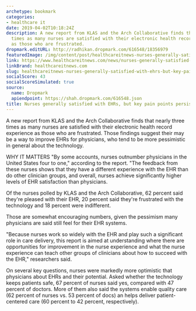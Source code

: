 ```yaml
---
archetype: bookmark
categories:
- healthcare it
date: 2019-04-02T10:18:24Z
description: A new report from KLAS and the Arch Collaborative finds that nearly three
  times as many nurses are satisfied with their electronic health record experience
  as those who are frustrated.
dropmark.editURL: http://radhikan.dropmark.com/616548/18356979
featuredImage: /img/content/post/healthcareitnews-nurses-generally-satisfied-with-ehrs-but-key-pain-points-persist.png
link: https://www.healthcareitnews.com/news/nurses-generally-satisfied-ehrs-key-pain-points-persist
linkBrand: healthcareitnews.com
slug: healthcareitnews-nurses-generally-satisfied-with-ehrs-but-key-pain-points-persist
socialScore: 43
socialScoreSimulated: true
source:
  name: Dropmark
  apiendpoint: https://shah.dropmark.com/616548.json
title: Nurses generally satisfied with EHRs, but key pain points persist
---
```

A new report from KLAS and the Arch Collaborative finds that nearly three times as many nurses are satisfied with their electronic health record experience as those who are frustrated. Those findings suggest their may be a way to improve EHRs for physicians, who tend to be more pessimistic in general about the technology.

WHY IT MATTERS
"By some accounts, nurses outnumber physicians in the United States four to one," according to the report. "The feedback from these nurses shows that they have a different experience with the EHR than do other clinician groups, and overall, nurses achieve significantly higher levels of EHR satisfaction than physicians.

Of the nurses polled by KLAS and the Arch Collaborative, 62 percent said they're pleased with their EHR, 20 percent said they're frustrated with the technology and 18 percent were indifferent.

Those are somewhat encouraging numbers, given the pessimism many physicians are said still feel for their EHR systems.

"Because nurses work so widely with the EHR and play such a significant role in care delivery, this report is aimed at understanding where there are opportunities for improvement in the nurse experience and what the nurse experience can teach other groups of clinicians about how to succeed with the EHR," researchers said.

On several key questions, nurses were markedly more optimistic that physicians about EHRs and their potential. Asked whether the technology keeps patients safe, 67 percent of nurses said yes, compared with 47 percent of doctors. More of them also said the systems enable quality care (62 percent of nurses vs. 53 percent of docs) an helps deliver patient-centered care (60 percent to 42 percent, respectively).

